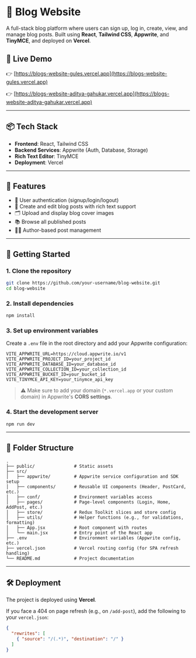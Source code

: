 # 📝 Blog Website

A full-stack blog platform where users can sign up, log in, create, view, and manage blog posts. Built using **React**, **Tailwind CSS**, **Appwrite**, and **TinyMCE**, and deployed on **Vercel**.

## 🚀 Live Demo

👉 [https://blogs-website-gules.vercel.app](https://blogs-website-gules.vercel.app)

👉 [https://blogs-website-aditya-gahukar.vercel.app](https://blogs-website-aditya-gahukar.vercel.app)

---

## 📦 Tech Stack

- **Frontend**: React, Tailwind CSS
- **Backend Services**: Appwrite (Auth, Database, Storage)
- **Rich Text Editor**: TinyMCE
- **Deployment**: Vercel

---

## 📸 Features

- 🔐 User authentication (signup/login/logout)
- 📝 Create and edit blog posts with rich text support
- 🗂 Upload and display blog cover images
- 📚 Browse all published posts
- 🧑‍💻 Author-based post management

---

## 🔧 Getting Started

### 1. Clone the repository
```bash
git clone https://github.com/your-username/blog-website.git
cd blog-website
```

### 2. Install dependencies
```bash
npm install
```

### 3. Set up environment variables

Create a `.env` file in the root directory and add your Appwrite configuration:

```
VITE_APPWRITE_URL=https://cloud.appwrite.io/v1
VITE_APPWRITE_PROJECT_ID=your_project_id
VITE_APPWRITE_DATABASE_ID=your_database_id
VITE_APPWRITE_COLLECTION_ID=your_collection_id
VITE_APPWRITE_BUCKET_ID=your_bucket_id
VITE_TINYMCE_API_KEY=your_tinymce_api_key
```

> ⚠️ Make sure to add your domain (`*.vercel.app` or your custom domain) in Appwrite's **CORS settings**.

### 4. Start the development server
```bash
npm run dev
```

---

## 📁 Folder Structure

```
.
├── public/               # Static assets
├── src/
│   ├── appwrite/         # Appwrite service configuration and SDK setup
│   ├── components/       # Reusable UI components (Header, PostCard, etc.)
│   ├── conf/             # Environment variables access
│   ├── pages/            # Page-level components (Login, Home, AddPost, etc.)
│   ├── store/            # Redux Toolkit slices and store config
│   ├── utils/            # Helper functions (e.g., for validations, formatting)
│   ├── App.jsx           # Root component with routes
│   └── main.jsx          # Entry point of the React app
├── .env                  # Environment variables (Appwrite config, etc.)
├── vercel.json           # Vercel routing config (for SPA refresh handling)
└── README.md             # Project documentation

```

---

## 🛠 Deployment

The project is deployed using **Vercel**.

If you face a 404 on page refresh (e.g., on `/add-post`), add the following to your `vercel.json`:

```json
{
  "rewrites": [
    { "source": "/(.*)", "destination": "/" }
  ]
}
```

